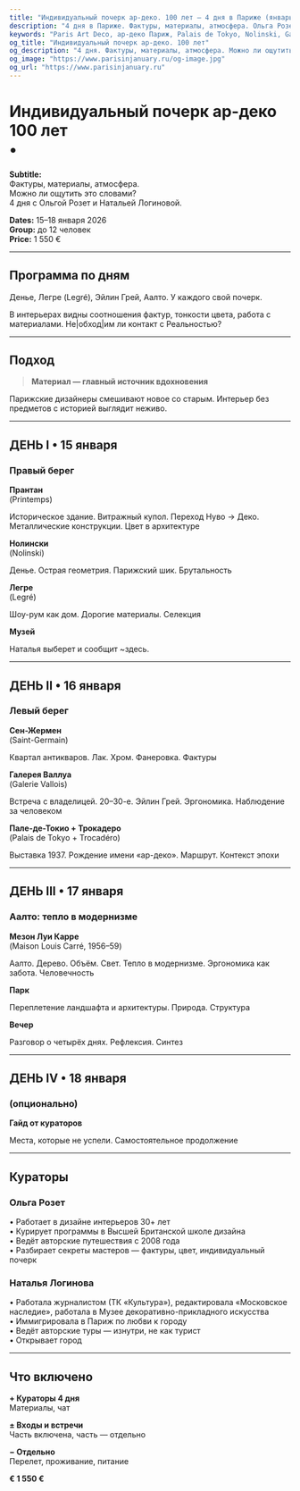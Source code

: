 ```yaml
---
title: "Индивидуальный почерк ар-деко. 100 лет — 4 дня в Париже (январь 2026)"
description: "4 дня в Париже. Фактуры, материалы, атмосфера. Ольга Розет и Наталья Логинова. Галереи, отели, шоу-румы. Малая группа."
keywords: "Paris Art Deco, ар-деко Париж, Palais de Tokyo, Nolinski, Galerie Vallois, Maison Louis Carré"
og_title: "Индивидуальный почерк ар-деко. 100 лет"
og_description: "4 дня. Фактуры, материалы, атмосфера. Можно ли ощутить это словами?"
og_image: "https://www.parisinjanuary.ru/og-image.jpg"
og_url: "https://www.parisinjanuary.ru"
---
```


# Индивидуальный почерк ар-деко<br><span class="hero-accent">100 лет</span><br>•

**Subtitle:**  
Фактуры, материалы, атмосфера.  
Можно ли ощутить это словами?  
4 дня с Ольгой Розет и Натальей Логиновой.

**Dates:** 15–18 января 2026  
**Group:** до 12 человек  
**Price:** 1 550 €

---

## Программа по дням

Денье, Легре (Legré), Эйлин Грей, Аалто. У каждого свой почерк.

В интерьерах видны соотношения фактур, тонкости цвета, работа с материалами. Не|обход|им ли контакт с Реальностью?

---

## Подход

> **Материал — главный источник вдохновения**

Парижские дизайнеры смешивают новое со старым. Интерьер без предметов с историей выглядит неживо.

---

## ДЕНЬ I • 15 января
### Правый берег

**Прантан**  
(Printemps)

Историческое здание. Витражный купол. Переход Нуво → Деко. Металлические конструкции. Цвет в архитектуре

**Нолински**  
(Nolinski)

Денье. Острая геометрия. Парижский шик. Брутальность

**Легре**  
(Legré)

Шоу-рум как дом. Дорогие материалы. Селекция

**Музей**

Наталья
выберет и сообщит
~здесь.

---

## ДЕНЬ II • 16 января
### Левый берег

**Сен-Жермен**  
(Saint-Germain)

Квартал антикваров. Лак. Хром. Фанеровка. Фактуры

**Галерея Валлуа**  
(Galerie Vallois)

Встреча с владелицей. 20–30-е. Эйлин Грей. Эргономика. Наблюдение за человеком

**Пале-де-Токио + Трокадеро**  
(Palais de Tokyo + Trocadéro)

Выставка 1937. Рождение имени «ар-деко». Маршрут. Контекст эпохи

---

## ДЕНЬ III • 17 января
### Аалто: тепло в модернизме

**Мезон Луи Карре**  
(Maison Louis Carré, 1956–59)

Аалто. Дерево. Объём. Свет. Тепло в модернизме. Эргономика как забота. Человечность

**Парк**

Переплетение ландшафта и архитектуры. Природа. Структура

**Вечер**

Разговор о четырёх днях. Рефлексия. Синтез

---

## ДЕНЬ IV • 18 января
### (опционально)

**Гайд от кураторов**

Места, которые не успели. Самостоятельное продолжение

---

## Кураторы

### Ольга Розет

• Работает в дизайне интерьеров 30+ лет  
• Курирует программы в Высшей Британской школе дизайна  
• Ведёт авторские путешествия с 2008 года  
• Разбирает секреты мастеров — фактуры, цвет, индивидуальный почерк

### Наталья Логинова

• Работала журналистом (ТК «Культура»), редактировала «Московское наследие», работала в Музее декоративно-прикладного искусства  
• Иммигрировала в Париж по любви к городу  
• Ведёт авторские туры — изнутри, не как турист  
• Открывает город

---

## Что включено

**+ Кураторы 4 дня**  
Материалы, чат

**± Входы и встречи**  
Часть включена, часть — отдельно

**− Отдельно**  
Перелет, проживание, питание

**€ 1 550 €**

